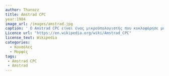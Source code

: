```yaml
---
author: Thanozz
title: Amstrad CPC
year:1984
image_url: /images/amstrad.jpg
caption: ' Ο Amstrad CPC είναι ένας μικροϋπολογιστής που κυκλοφόρησε μεταξύ των ετών 1984 και 1990. Χρησιμοποιήθηκε τόσο από επιχειρήσεις, όσο και για ψυχαγωγικούς σκοπούς. Έχει ακόμα μια ισχυρή κοινότητα  που δημιούργησε ακόμα και GUI, το SymbOS (2006). Λόγω της χαμηλής του τιμής ως ένας πλήρες υπολογιστικό σύστημα με οθόνη κατάφερε να κάνει πωλήσεις τριών εκατομμυρίων μονάδων κατά τη διάρκεια της κυκλοφορίας του.'
Licence url: "https://en.wikipedia.org/wiki/Amstrad_CPC"
license_text: Wikipedia 
categories:
  - Κονσόλες 
  - Μορφές
tags:
 - Amstrad CPC
 - Amstrad
---
```





